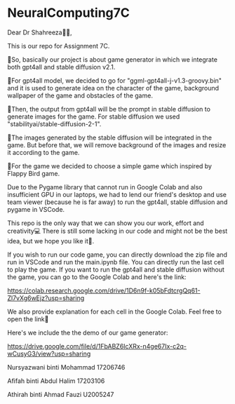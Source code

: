 # NeuralComputing7C
Dear Dr Shahreeza👨‍💻,

This is our repo for Assignment 7C.

🤖So, basically our project is about game generator in which we integrate both gpt4all and stable diffusion v2.1.

🤖For gpt4all model, we decided to go for "ggml-gpt4all-j-v1.3-groovy.bin" and it is used to generate idea on the character of the game, background wallpaper of the game and obstacles of the game.

🤖Then, the output from gpt4all will be the prompt in stable diffusion to generate images for the game. For stable diffusion we used "stabilityai/stable-diffusion-2-1".

🤖The images generated by the stable diffusion will be integrated in the game. But before that, we will remove background of the images and resize it according to the game.

🤖For the game we decided to choose a simple game which inspired by Flappy Bird game.

Due to the Pygame library that cannot run in Google Colab and also insufficient GPU in our laptops, we had to lend our friend's desktop and use team viewer (because he is far away) to run the gpt4all, stable diffusion and pygame in VSCode.

This repo is the only way that we can show you our work, effort and creativity💻 There is still some lacking in our code and might not be the best idea, but we hope you like it🫶.

If you wish to run our code game, you can directly download the zip file and run in VSCode and run the main.ipynb file. You can directly run the last cell to play the game.
If you want to run the gpt4all and stable diffusion without the game, you can go to the Google Colab and here's the link:

https://colab.research.google.com/drive/1D6n9f-k05bFdtcrgQq61-Zl7vXg6wEjz?usp=sharing

We also provide explanation for each cell in the Google Colab. Feel free to open the link📎

Here's we include the the demo of our game generator:

https://drive.google.com/file/d/1FbABZ6IcXRx-n4ge67Ix-c2q-wCusyG3/view?usp=sharing



Nursyazwani binti Mohammad 17206746

Afifah binti Abdul Halim 17203106

Athirah binti Ahmad Fauzi U2005247
